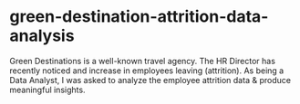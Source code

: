 # green-destination-attrition-data-analysis
Green Destinations is a well-known travel agency. The HR Director has recently noticed and increase in employees leaving (attrition). As being a Data Analyst, I was asked to analyze the employee attrition data &amp; produce meaningful insights.
